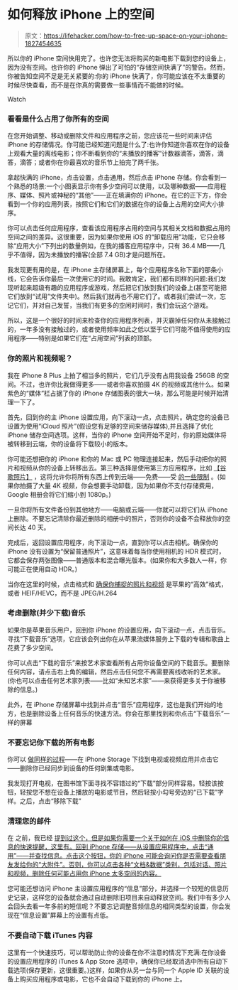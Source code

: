 # 如何释放 iPhone 上的空间

> 原文：<https://lifehacker.com/how-to-free-up-space-on-your-iphone-1827454635>

所以你的 iPhone 空间快用完了。也许您无法将购买的新电影下载到您的设备上，因为没有空间。也许你的 iPhone 弹出了可怕的“存储空间快满了”的警告。然而，你被告知空间不足是无关紧要的:你的 iPhone 快满了，你可能应该在不太重要的时候尽快查看，而不是在你真的需要做一些事情而不能做的时候。

Watch

### 看看是什么占用了你所有的空间

在您开始调整、移动或删除文件和应用程序之前，您应该花一些时间来评估 iPhone 的存储情况。你可能已经知道问题是什么了:也许你知道你喜欢在你的设备上观看大量的离线电影；你不断看到你的“未播放的播客”计数器滴答，滴答，滴答，滴答；或者你在你最喜欢的音乐节上拍完了两千张。

拿起快满的 iPhone，点击设置，点击通用，然后点击 iPhone 存储。你会看到一个熟悉的场景:一个小图表显示你有多少空间可以使用，以及哪种数据——应用程序、媒体、照片或神秘的“其他”——正在填满你的 iPhone。在它的正下方，你会看到一个你的应用列表，按照它们和它们的数据在你的设备上占用的空间大小排序。

你可以点击任何应用程序，查看该应用程序占用的空间与其相关文档和数据占用的空间之间的差异。这很重要，因为如果你使用 iOS 的“卸载应用”功能，它只会移除“应用大小”下列出的数量例如，在我的播客应用程序中，只有 36.4 MB——几乎不值得，因为未播放的播客(全部 7.4 GB)才是问题所在。

我发现更有用的是，在 iPhone 主存储屏幕上，每个应用程序名称下面的那条小线，它会告诉你最后一次使用它的时间。我敢肯定，我们都有同样的问题:我们发现听起来超级有趣的应用程序或游戏，然后把它们放到我们的设备上(甚至可能把它们放到“试用”文件夹中)。然后我们就再也不用它们了。或者我们尝试一次，忘记它们，并对自己发誓，当我们有更多的空闲时间时，我们会玩这个游戏。

所以，这是一个很好的时间来检查你的应用程序列表，并灭霸掉任何你从未接触过的，一年多没有接触过的，或者使用频率如此之低以至于它们可能不值得使用的应用程序——特别是如果它们在“占用空间”列表的顶部。

### 你的照片和视频呢？

我在 iPhone 8 Plus 上拍了相当多的照片，它们几乎没有占用我设备 256GB 的空间。不过，也许你比我做得更多——或者你喜欢拍摄 4K 的视频或其他什么。如果紫色的“媒体”栏占据了你的 iPhone 存储图表的很大一块，那么可能是时候开始清理一下了。

首先，回到你的主 iPhone 设置应用，向下滚动一点，点击照片。确定您的设备已设置为使用“iCloud 照片”(假设您有足够的空间来储存媒体),并且选择了优化 iPhone 储存空间选项。这样，当你的 iPhone 空间开始不足时，你的原始媒体将被转移到云端，你的设备将下载较小的版本。

你可能还想把你的 iPhone 和你的 Mac 或 PC 物理连接起来，然后手动把你的照片和视频从你的设备上转移出去。第三种选择是使用第三方应用程序，比如 [【谷歌照片】](https://itunes.apple.com/us/app/google-photos/id962194608?mt=8) ，这将允许你将所有东西上传到云端——免费——受 [的一些限制](https://support.google.com/photos/answer/6220791?co=GENIE.Platform%3DDesktop&hl=en) 。(如果你拍摄了大量 4K 视频，你会想要手动卸载，因为如果你不支付存储费用，Google 相册会将它们缩小到 1080p。)

一旦你将所有文件备份到其他地方——电脑或云端——你就可以将它们从 iPhone 上删除。不要忘记清除你最近删除的相册中的照片，否则你的设备不会释放你的空间长达 40 天。

完成后，返回设置应用程序，向下滚动一点，直到你可以点击相机。确保你的 iPhone 没有设置为“保留普通照片”，这意味着每当你使用相机的 HDR 模式时，它都会保存两张图像——普通版本和混合曝光版本。(如果你和大多数人一样，你可能正在使用自动 HDR。)

当你在这里的时候，点击格式和 [确保你捕捉的照片和视频](https://lifehacker.com/save-space-on-your-iphone-by-changing-this-ios-11-camer-1819749884) 是苹果的“高效”格式，或者 HEIF/HEVC，而不是 JPEG/H.264

### 考虑删除(并少下载)音乐

如果你是苹果音乐用户，回到你 iPhone 的设置应用，向下滚动一点，点击音乐。寻找“下载音乐”选项，它应该会列出你在从苹果流媒体服务上下载的专辑和歌曲上花费了多少空间。

你可以点击“下载的音乐”来按艺术家查看所有占用你设备空间的下载音乐。要删除任何内容，请点击右上角的编辑，然后点击任何您不再需要离线收听的艺术家。(你也可以点击任何艺术家列表——比如“未知艺术家”——来获得更多关于你被移除的信息。)

此外，在 iPhone 存储屏幕中找到并点击“音乐”应用程序，这也是我们开始的地方，也是删除设备上任何音乐的快速方法。你会在那里找到和你点击“下载音乐”一样的屏幕

### 不要忘记你下载的所有电影

你可以 [做同样的过程](https://support.apple.com/en-us/ht204343)——在 iPhone Storage 下找到电视或视频应用并点击它——删除你已经同步到设备的任何剧集或电影。

我发现打开电视，在图书馆下面寻找不容错过的“下载”部分同样容易。轻按该按钮，轻按您不想在设备上播放的电影或节目，然后轻按小勾号旁边的“已下载”字样。之后，点击“移除下载”

### 清理您的邮件

在 之前，我已经 [提到过这个，但是如果你需要一个关于如何在 iOS 中删除你的信息的快速提醒，这里有。回到 iPhone 存储——从设置应用程序中，点击“通用”——并查找信息。点击这个按钮，你的 iPhone 可能会询问你是否需要查看朋友发给你的“大附件”。否则，你可以点击各种“文档&数据”类别，包括对话、照片和视频，删除任何可能占用你 iPhone 太多空间的内容。](https://lifehacker.com/how-to-see-which-messages-apple-is-storing-in-icloud-1826672461)

您可能还想访问 iPhone 主设置应用程序的“信息”部分，并选择一个较短的信息历史记录，这样您的设备就会通过自动删除旧项目来自动释放空间。我们中有多少人会回头去看一年多前的短信呢？不要忘记调整音频信息的相同类型的设置，你会发现在“信息设置”屏幕上的设置有点低。

### 不要自动下载 iTunes 内容

这里有一个快速技巧，可以帮助防止你的设备在你不注意的情况下充满:在你设备的设置应用程序的 iTunes & App Store 选项中，确保你已经取消选中所有自动下载选项(保存更新，这很重要。)这样，如果你从另一台与同一个 Apple ID 关联的设备上购买应用程序或电影，它也不会自动下载到你的 iPhone 上。